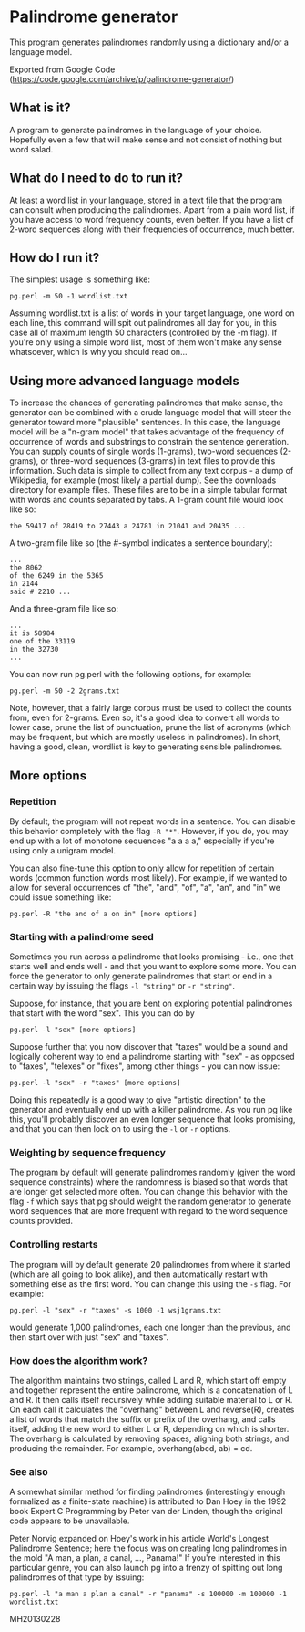 # Palindrome generator
This program generates palindromes randomly using a dictionary and/or a language model.

Exported from Google Code (https://code.google.com/archive/p/palindrome-generator/)


## What is it?

A program to generate palindromes in the language of your choice. Hopefully even a few that will make sense and not consist of nothing but word salad.

## What do I need to do to run it?

At least a word list in your language, stored in a text file that the program can consult when producing the palindromes. Apart from a plain word list, if you have access to word frequency counts, even better. If you have a list of 2-word sequences along with their frequencies of occurrence, much better.

## How do I run it?

The simplest usage is something like:

    pg.perl -m 50 -1 wordlist.txt

Assuming wordlist.txt is a list of words in your target language, one word on each line, this command will spit out palindromes all day for you, in this case all of maximum length 50 characters (controlled by the -m flag). If you're only using a simple word list, most of them won't make any sense whatsoever, which is why you should read on...

## Using more advanced language models

To increase the chances of generating palindromes that make sense, the generator can be combined with a crude language model that will steer the generator toward more "plausible" sentences. In this case, the language model will be a "n-gram model" that takes advantage of the frequency of occurrence of words and substrings to constrain the sentence generation. You can supply counts of single words (1-grams), two-word sequences (2-grams), or three-word sequences (3-grams) in text files to provide this information. Such data is simple to collect from any text corpus - a dump of Wikipedia, for example (most likely a partial dump). See the downloads directory for example files. These files are to be in a simple tabular format with words and counts separated by tabs. A 1-gram count file would look like so:

    the 59417 of 28419 to 27443 a 24781 in 21041 and 20435 ...

A two-gram file like so (the #-symbol indicates a sentence boundary):

    ...
    the 8062
    of the 6249 in the 5365
    in 2144
    said # 2210 ...

And a three-gram file like so:

    ...
    it is 58984
    one of the 33119
    in the 32730
    ...

You can now run pg.perl with the following options, for example:

    pg.perl -m 50 -2 2grams.txt

Note, however, that a fairly large corpus must be used to collect the counts from, even for 2-grams. Even so, it's a good idea to convert all words to lower case, prune the list of punctuation, prune the list of acronyms (which may be frequent, but which are mostly useless in palindromes). In short, having a good, clean, wordlist is key to generating sensible palindromes.

## More options

### Repetition

By default, the program will not repeat words in a sentence. You can disable this behavior completely with the flag `-R "*"`. However, if you do, you may end up with a lot of monotone sequences "a a a a," especially if you're using only a unigram model.

You can also fine-tune this option to only allow for repetition of certain words (common function words most likely). For example, if we wanted to allow for several occurrences of "the", "and", "of", "a", "an", and "in" we could issue something like:

    pg.perl -R "the and of a on in" [more options]

### Starting with a palindrome seed

Sometimes you run across a palindrome that looks promising - i.e., one that starts well and ends well - and that you want to explore some more. You can force the generator to only generate palindromes that start or end in a certain way by issuing the flags `-l "string"` or `-r "string"`.

Suppose, for instance, that you are bent on exploring potential palindromes that start with the word "sex". This you can do by

    pg.perl -l "sex" [more options]

Suppose further that you now discover that "taxes" would be a sound and logically coherent way to end a palindrome starting with "sex" - as opposed to "faxes", "telexes" or "fixes", among other things - you can now issue:

    pg.perl -l "sex" -r "taxes" [more options]

Doing this repeatedly is a good way to give "artistic direction" to the generator and eventually end up with a killer palindrome. As you run pg like this, you'll probably discover an even longer sequence that looks promising, and that you can then lock on to using the `-l` or `-r` options.

### Weighting by sequence frequency

The program by default will generate palindromes randomly (given the word sequence constraints) where the randomness is biased so that words that are longer get selected more often. You can change this behavior with the flag `-f` which says that pg should weight the random generator to generate word sequences that are more frequent with regard to the word sequence counts provided.

### Controlling restarts

The program will by default generate 20 palindromes from where it started (which are all going to look alike), and then automatically restart with something else as the first word. You can change this using the `-s` flag. For example:

    pg.perl -l "sex" -r "taxes" -s 1000 -1 wsj1grams.txt

would generate 1,000 palindromes, each one longer than the previous, and then start over with just "sex" and "taxes".

### How does the algorithm work?

The algorithm maintains two strings, called L and R, which start off empty and together represent the entire palindrome, which is a concatenation of L and R. It then calls itself recursively while adding suitable material to L or R. On each call it calculates the "overhang" between L and reverse(R), creates a list of words that match the suffix or prefix of the overhang, and calls itself, adding the new word to either L or R, depending on which is shorter. The overhang is calculated by removing spaces, aligning both strings, and producing the remainder. For example, overhang(abcd, ab) = cd.

### See also

A somewhat similar method for finding palindromes (interestingly enough formalized as a finite-state machine) is attributed to Dan Hoey in the 1992 book Expert C Programming by Peter van der Linden, though the original code appears to be unavailable.

Peter Norvig expanded on Hoey's work in his article World's Longest Palindrome Sentence; here the focus was on creating long palindromes in the mold "A man, a plan, a canal, ..., Panama!" If you're interested in this particular genre, you can also launch pg into a frenzy of spitting out long palindromes of that type by issuing:

    pg.perl -l "a man a plan a canal" -r "panama" -s 100000 -m 100000 -1 wordlist.txt

MH20130228
